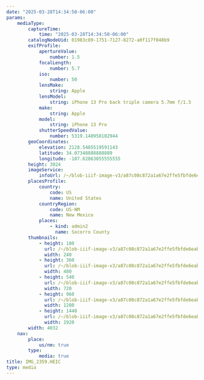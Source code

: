 ```yaml
---
date: "2025-03-28T14:34:50-06:00"
params:
    mediaType:
        captureTime:
            time: "2025-03-28T14:34:50-06:00"
        catalogNodeUid: 01983c89-1751-7127-8272-a0f117f048b9
        exifProfile:
            apertureValue:
                number: 1.5
            focalLength:
                number: 5.7
            iso:
                number: 50
            lensMake:
                string: Apple
            lensModel:
                string: iPhone 13 Pro back triple camera 5.7mm f/1.5
            make:
                string: Apple
            model:
                string: iPhone 13 Pro
            shutterSpeedValue:
                number: 5319.148958102944
        geoCoordinates:
            elevation: 2128.5485519591143
            latitude: 34.07348888888889
            longitude: -107.62863055555555
        height: 3024
        imageService:
            infoUrl: /~/blob-iiif-image-v3/a87c08c872a1a67e2ffe5fbfde6eab19ef748abff927c33f578cb9c358133db1/info.json
        placesProfile:
            country:
                code: US
                name: United States
            countryRegion:
                code: US-NM
                name: New Mexico
            places:
                - kind: admin2
                  name: Socorro County
        thumbnails:
            - height: 180
              url: /~/blob-iiif-image-v3/a87c08c872a1a67e2ffe5fbfde6eab19ef748abff927c33f578cb9c358133db1/full/240%2C180/0/default.jpg
              width: 240
            - height: 360
              url: /~/blob-iiif-image-v3/a87c08c872a1a67e2ffe5fbfde6eab19ef748abff927c33f578cb9c358133db1/full/480%2C360/0/default.jpg
              width: 480
            - height: 540
              url: /~/blob-iiif-image-v3/a87c08c872a1a67e2ffe5fbfde6eab19ef748abff927c33f578cb9c358133db1/full/720%2C540/0/default.jpg
              width: 720
            - height: 960
              url: /~/blob-iiif-image-v3/a87c08c872a1a67e2ffe5fbfde6eab19ef748abff927c33f578cb9c358133db1/full/1280%2C960/0/default.jpg
              width: 1280
            - height: 1440
              url: /~/blob-iiif-image-v3/a87c08c872a1a67e2ffe5fbfde6eab19ef748abff927c33f578cb9c358133db1/full/1920%2C1440/0/default.jpg
              width: 1920
        width: 4032
    nav:
        place:
            us/nm: true
        type:
            media: true
title: IMG_2359.HEIC
type: media
---
```

